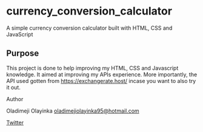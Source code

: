 # currency_conversion_calculator
A simple currency conversion calculator built with HTML, CSS and JavaScript

## Purpose
This project is done to help improving my HTML, CSS and Javascript knowledge. It aimed at improving my APIs experience. More importantly, the API used 
 gotten from https://exchangerate.host/ incase you want to also try it out.





 

Author

Oladimeji Olayinka oladimejiolayinka95@hotmail.com

[Twitter](https://holladstar.com/twitter)
